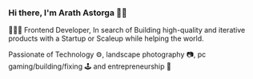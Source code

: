 ### Hi there, I'm Arath Astorga 👋🏽

👨🏽‍💻 Frontend Developer, In search of Building high-quality and iterative products
with a Startup or Scaleup while helping the world.

Passionate of Technology ⚙, landscape photography 📷, pc gaming/building/fixing 🕹
and entrepreneurship 🚀

<!--
**Arselt/arselt** is a ✨ _special_ ✨ repository because its `README.md` (this file) appears on your GitHub profile.

Here are some ideas to get you started:

- 🔭 I’m currently working on ...
- 🌱 I’m currently learning ...
- 👯 I’m looking to collaborate on ...
- 🤔 I’m looking for help with ...
- 💬 Ask me about ...
- 📫 How to reach me: ...
- 😄 Pronouns: ...
- ⚡ Fun fact: ...
-->
